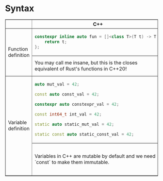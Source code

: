 # Syntax

<table border="1" cellspacing="0" cellpadding="8">
<tr>
    <th></th>
    <th>C++</th>
    <th>Rust</th>
</tr>


  <tr>
    <td rowspan="2">Function definition</td>
    <td>

```cpp
constexpr inline auto fun = []<class T>(T t) -> T {
    return t;
};
```   
   </td>
    <td>

```rust
fn fun<T>(t: T) -> T {
    t; // `return` keyword is optional
}
```
   </td>
  </tr>
  <tr>
    <td>
    You may call me insane, but this is the closes equivalent of Rust's functions in C++20!
    </td>
    <td>
    Each function is Rust has it's own, unique type -- like lambda funcions in C++. It provides several benefits for inlining and compiler optimizations, but has implications on the compulation time and binary size
    </td>
  </tr>

  <tr>
    <td rowspan="2">Variable definition</td>
    <td>

```cpp
auto mut_val = 42;

const auto const_val = 42;

constexpr auto constexpr_val = 42;

const int64_t int_val = 42;

static auto static_mut_val = 42;

static const auto static_const_val = 42;
```   
   </td>
    <td>

```rust
let mut mut_val = 42;

let const_val = 42; 

let int_val: i64 = 42; // explicit type

const CONSTEXPR_VAL: i32 = 42; // `const` is used for constexpr values.

static mut STATIC_MUT_VAL: i32 = 42; 
static STATIC_CONST_VAL: i32 = 42;
```
   </td>
  </tr>
  <tr>
    <td>
    Variables in C++ are mutable by default and we need `const` to make them immutable.
    </td>
    <td>
    In Rust the defaults are reversed -- variables are immutable by default, use `mut` to make them mutable.
   For `const` and `static` variables, Rust requires explicit type annotations. Also Rust linters, by default, want to see `SCREAMING_SNAKE_CASE` for `const` and `static` variables -- because they are usually require extra attention. Especially static variables
    </td>
  </tr>

</table>